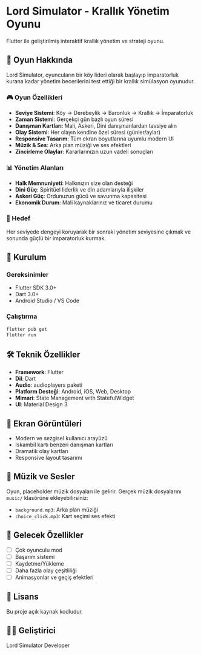 # Lord Simulator - Krallık Yönetim Oyunu

Flutter ile geliştirilmiş interaktif krallık yönetim ve strateji oyunu.

## 🏰 Oyun Hakkında

Lord Simulator, oyuncuların bir köy lideri olarak başlayıp imparatorluk kurana kadar yönetim becerilerini test ettiği bir krallık simülasyon oyunudur.

### 🎮 Oyun Özellikleri

- **Seviye Sistemi**: Köy → Derebeylik → Baronluk → Krallık → İmparatorluk
- **Zaman Sistemi**: Gerçekçi gün bazlı oyun süresi
- **Danışman Kartları**: Mali, Askeri, Dini danışmanlardan tavsiye alın
- **Olay Sistemi**: Her olayın kendine özel süresi (günler/aylar)
- **Responsive Tasarım**: Tüm ekran boyutlarına uyumlu modern UI
- **Müzik & Ses**: Arka plan müziği ve ses efektleri
- **Zincirleme Olaylar**: Kararlarınızın uzun vadeli sonuçları

### 📊 Yönetim Alanları

- **Halk Memnuniyeti**: Halkınızın size olan desteği
- **Dini Güç**: Spiritüel liderlik ve din adamlarıyla ilişkiler  
- **Askeri Güç**: Ordunuzun gücü ve savunma kapasitesi
- **Ekonomik Durum**: Mali kaynaklarınız ve ticaret durumu

### 🎯 Hedef

Her seviyede dengeyi koruyarak bir sonraki yönetim seviyesine çıkmak ve sonunda güçlü bir imparatorluk kurmak.

## 🚀 Kurulum

### Gereksinimler
- Flutter SDK 3.0+
- Dart 3.0+
- Android Studio / VS Code

### Çalıştırma
```bash
flutter pub get
flutter run
```

## 🛠️ Teknik Özellikler

- **Framework**: Flutter
- **Dil**: Dart
- **Audio**: audioplayers paketi
- **Platform Desteği**: Android, iOS, Web, Desktop
- **Mimari**: State Management with StatefulWidget
- **UI**: Material Design 3

## 📱 Ekran Görüntüleri

- Modern ve sezgisel kullanıcı arayüzü
- Iskambil kartı benzeri danışman kartları
- Dramatik olay kartları
- Responsive layout tasarımı

## 🎵 Müzik ve Sesler

Oyun, placeholder müzik dosyaları ile gelirir. Gerçek müzik dosyalarını `music/` klasörüne ekleyebilirsiniz:
- `background.mp3`: Arka plan müziği
- `choice_click.mp3`: Kart seçimi ses efekti

## 🔮 Gelecek Özellikler

- [ ] Çok oyunculu mod
- [ ] Başarım sistemi
- [ ] Kaydetme/Yükleme
- [ ] Daha fazla olay çeşitliliği
- [ ] Animasyonlar ve geçiş efektleri

## 📄 Lisans

Bu proje açık kaynak kodludur.

## 👨‍💻 Geliştirici

Lord Simulator Developer
